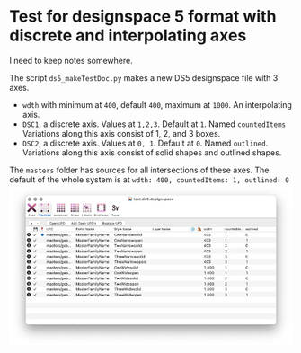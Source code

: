 # Test for designspace 5 format with discrete and interpolating axes

I need to keep notes somewhere. 

The script `ds5_makeTestDoc.py` makes a new DS5 designspace file with 3 axes.

* `wdth` with minimum at `400`, default `400`, maximum at `1000`. An interpolating axis.
* `DSC1`, a discrete axis. Values at `1,2,3`. Default at `1`. Named `countedItems` Variations along this axis consist of 1, 2, and 3 boxes.
* `DSC2`, a discrete axis. Values at `0, 1`. Default at `0`. Named `outlined`. Variations along this axis consist of solid shapes and outlined shapes.

The `masters` folder has sources for all intersections of these axes. The default of the whole system is at `wdth: 400, countedItems: 1, outlined: 0`
![](masters.jpg)

